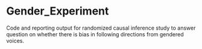 # Gender_Experiment
Code and reporting output for randomized causal inference study to answer question on whether there is bias in following directions from gendered voices. 

